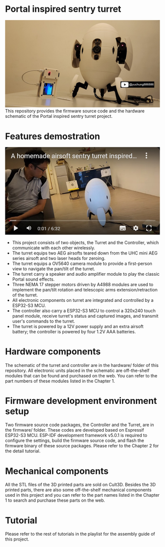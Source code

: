 # Portal inspired sentry turret
![Title](./Title.jpg)  
This repository provides the firmware source code and the hardware schematic of the Portal inspired sentry turret project. 

# Features demostration
[![Demo](./Demo.jpg)](https://youtu.be/QgqkCPKWOdw)
- This project consists of two objects, the Turret and the Controller, which communicate with each other wirelessly.  
- The turret equips two AEG airsofts teared down from the UHC mini AEG series airsoft and two laser heads for zeroing.
- The turret equips a OV5640 camera module to provide a first-person view to navigate the pan/tilt of the turret.
- The turret carry a speaker and audio amplifier module to play the classic Portal sound effects.  
- Three NEMA 17 stepper motors driven by A4988 modules are used to implement the pan/tilt rotation and telescopic arms extension/retraction of the turret.  
- All electronic components on turret are integrated and controlled by a ESP32-S3 MCU.
- The controller also carry a ESP32-S3 MCU to control a 320x240 touch panel module, receive turret's status and captured images, and transmit user's commands to the turret.  
- The turret is powered by a 12V power supply and an extra airsoft battery; the controller is powered by four 1.2V AAA batteries.

# Hardware components
The schematic of the turret and controller are in the hardware/ folder of this repository. All electronic units placed in the schematic are off-the-shelf modules that  can be found and purchased on the web. You can refer to the part numbers of these modules listed in the Chapter 1.

# Firmware development environment setup
Two firmware source code packages, the Controller and the Turret, are in the firmware/ folder. These codes are developed based on Espressif ESP32-S3 MCU. ESP-IDF development framework v5.0.1 is required to configure the settings, build the firmware source code, and flash the firmware binary of these source packages. Please refer to the Chapter 2 for the detail tutorial.

# Mechanical components
All the STL files of the 3D printed parts are sold on Cult3D. Besides the 3D printed parts, there are also some off-the-shelf mechanical components used in this project and you can refer to the part names listed in the Chapter 1 to search and purchase these parts on the web.

# Tutorial
Please refer to the rest of tutorials in the playlist for the assembly guide of this project.
